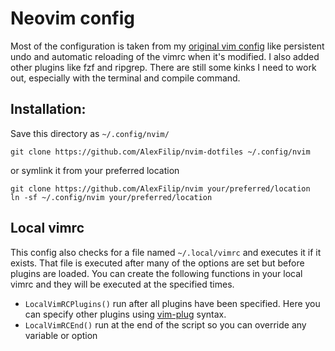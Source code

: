 # Neovim config
Most of the configuration is taken from my [original vim config](https://github.com/AlexFilip/dotvim) like persistent undo and automatic reloading of the vimrc when it's modified.
I also added other plugins like fzf and ripgrep.
There are still some kinks I need to work out, especially with the terminal and compile command.

## Installation:
Save this directory as `~/.config/nvim/`
```
git clone https://github.com/AlexFilip/nvim-dotfiles ~/.config/nvim
```

or symlink it from your preferred location

```
git clone https://github.com/AlexFilip/nvim your/preferred/location
ln -sf ~/.config/nvim your/preferred/location
```

## Local vimrc
This config also checks for a file named `~/.local/vimrc` and executes it if it exists. That file is executed after many of the options are set but before plugins are loaded. You can create the following functions in your local vimrc and they will be executed at the specified times.
- `LocalVimRCPlugins()` run after all plugins have been specified. Here you can specify other plugins using [vim-plug](https://github.com/junegunn/vim-plug) syntax.
- `LocalVimRCEnd()` run at the end of the script so you can override any variable or option


